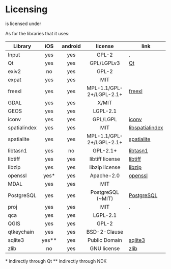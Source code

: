 # Licensing

<MobileAppName /> is licensed under <GitHubRepo id="lutraconsulting/input/blob/master/LICENSE" desc="GPL-v2" />

As for the libraries that it uses:

| Library      |  iOS   |  android | license                   | link                                                      |
|--------------|:------:|:--------:|:-------------------------:|-----------------------------------------------------------|
| Input        | yes    |    yes   |  GPL-2                    | <GitHubRepo id="lutraconsulting/input" />.                |
| Qt           | yes    |    yes   |  GPL/LGPLv3               | [Qt](https://www.qt.io/licensing/)                        |
| exiv2        | no     |    yes   |  GPL-2                    | <GitHubRepo id="Exiv2/exiv2" />                           |
| expat        | yes    |    yes   |  MIT                      | <GitHubRepo id="libexpat/libexpat" />                     |
| freexl       | yes    |    yes   |  MPL-1.1/GPL-2+/LGPL-2.1+ | [freexl](https://www.gaia-gis.it/fossil/freexl)           |
| GDAL         | yes    |    yes   |  X/MIT                    | <GitHubRepo id="OSGeo/gdal" />                            |
| GEOS         | yes    |    yes   |  LGPL-2.1                 | <GitHubRepo id="libgeos/geos" />                          |
| iconv        | yes    |    yes   |  GPL/LGPL                 | [iconv](https://www.gnu.org/software/libiconv/)           |
| spatialindex | yes    |    yes   |  MIT                      | [libspatialindex](https://libspatialindex.org)            |
| spatialite   | yes    |    yes   |  MPL-1.1/GPL-2+/LGPL-2.1+ | [spatialite](https://www.gaia-gis.it/fossil/libspatialite)|
| libtasn1     | yes    |    no    |  GPL-2.1+                 | [libtasn1](https://www.gnu.org/software/libtasn1/)        |
| libtiff      | yes    |    yes   |  libtiff license          | [libtiff](http://libtiff.org)                             |
| libzip       | yes    |    yes   |  libzip license           | [libzip](https://libzip.org)                              |
| openssl      | yes\*  |    yes   |  Apache-2.0               | [openssl](https://www.openssl.org)                        |
| MDAL         | yes    |    yes   |  MIT                      | <GitHubRepo id="lutraconsulting/MDAL" />                  |
| PostgreSQL   | yes    |    yes   |  PostgreSQL (~MIT)        | [PostgreSQL](https://www.postgresql.org/about/licence/)   |
| proj         | yes    |    yes   |  MIT                      | <GitHubRepo id="OSGeo/proj" />.                           |
| qca          | yes    |    yes   |  LGPL-2.1                 | <GitHubRepo id="KDE/qca" />                               |
| QGIS         | yes    |    yes   |  GPL-2                    | <GitHubRepo id="qgis/QGIS" />                             |
| qtkeychain   | yes    |    yes   |  BSD-2-Clause             | <GitHubRepo id="frankosterfeld/qtkeychain" />             |
| sqlite3      | yes\** |    yes   |  Public Domain            | [sqlite3](https://sqlite.org/index.html)                  |
| zlib         | no     |    yes   |  GNU license              | [zlib](https://www.zlib.net)                              |

\* indirectly through Qt
\** indirectly through NDK
